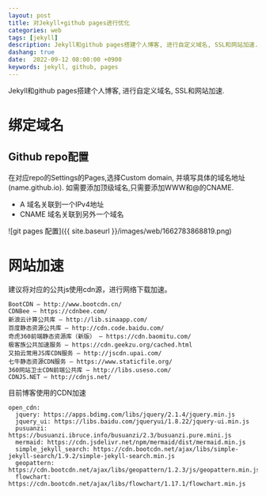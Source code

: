 ```yaml
---
layout: post
title: 对Jekyll+github pages进行优化
categories: web
tags: [jekyll]
description: Jekyll和github pages搭建个人博客, 进行自定义域名, SSL和网站加速.
dashang: true
date:  2022-09-12 08:00:00 +0900
keywords: jekyll, github, pages
---
```


Jekyll和github pages搭建个人博客, 进行自定义域名, SSL和网站加速.
<!-- more -->

# 绑定域名

## Github repo配置

在对应repo的Settings的Pages,选择Custom domain, 并填写具体的域名地址(name.github.io).
如需要添加顶级域名,只需要添加WWW和@的CNAME.

- A 域名关联到一个IPv4地址
- CNAME 域名关联到另外一个域名

![git pages 配置]({{ site.baseurl }}/images/web/1662783868819.png)

# 网站加速

建议将对应的公共js使用cdn源，进行网络下载加速。
```
BootCDN – http://www.bootcdn.cn/
CDNBee – https://cdnbee.com/
新浪云计算公共库 – http://lib.sinaapp.com/
百度静态资源公共库 – http://cdn.code.baidu.com/
奇虎360前端静态资源库（新版） – https://cdn.baomitu.com/
极客族公共加速服务 – https://cdn.geekzu.org/cached.html
又拍云常用JS库CDN服务 – http://jscdn.upai.com/
七牛静态资源CDN服务 – https://www.staticfile.org/
360网站卫士CDN前端公共库 – http://libs.useso.com/
CDNJS.NET – http://cdnjs.net/
```

目前博客使用的CDN加速

```
open_cdn:
  jquery: https://apps.bdimg.com/libs/jquery/2.1.4/jquery.min.js
  jquery_ui: https://libs.baidu.com/jqueryui/1.8.22/jquery-ui.min.js
  pusuanzi: https://busuanzi.ibruce.info/busuanzi/2.3/busuanzi.pure.mini.js
  mermaid: https://cdn.jsdelivr.net/npm/mermaid/dist/mermaid.min.js
  simple_jekyll_search: https://cdn.bootcdn.net/ajax/libs/simple-jekyll-search/1.9.2/simple-jekyll-search.min.js
  geopattern: https://cdn.bootcdn.net/ajax/libs/geopattern/1.2.3/js/geopattern.min.js
  flowchart: https://cdn.bootcdn.net/ajax/libs/flowchart/1.17.1/flowchart.min.js
```

